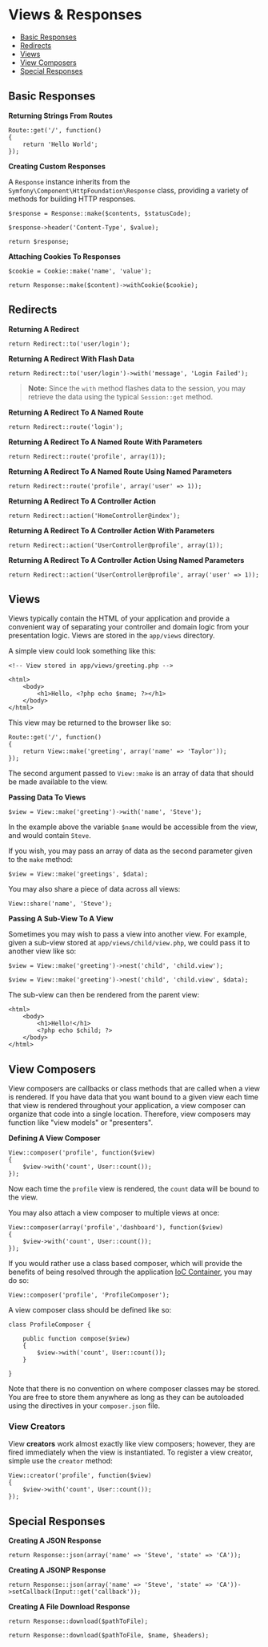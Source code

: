 # Views & Responses

- [Basic Responses](#basic-responses)
- [Redirects](#redirects)
- [Views](#views)
- [View Composers](#view-composers)
- [Special Responses](#special-responses)

<a name="basic-responses"></a>
## Basic Responses

**Returning Strings From Routes**

	Route::get('/', function()
	{
		return 'Hello World';
	});

**Creating Custom Responses**

A `Response` instance inherits from the `Symfony\Component\HttpFoundation\Response` class, providing a variety of methods for building HTTP responses.

	$response = Response::make($contents, $statusCode);

	$response->header('Content-Type', $value);

	return $response;

**Attaching Cookies To Responses**

	$cookie = Cookie::make('name', 'value');

	return Response::make($content)->withCookie($cookie);

<a name="redirects"></a>
## Redirects

**Returning A Redirect**

	return Redirect::to('user/login');

**Returning A Redirect With Flash Data**
	
	return Redirect::to('user/login')->with('message', 'Login Failed');

> **Note:** Since the `with` method flashes data to the session, you may retrieve the data using the typical `Session::get` method.

**Returning A Redirect To A Named Route**

	return Redirect::route('login');

**Returning A Redirect To A Named Route With Parameters**

	return Redirect::route('profile', array(1));

**Returning A Redirect To A Named Route Using Named Parameters**

	return Redirect::route('profile', array('user' => 1));

**Returning A Redirect To A Controller Action**

	return Redirect::action('HomeController@index');

**Returning A Redirect To A Controller Action With Parameters**

	return Redirect::action('UserController@profile', array(1));

**Returning A Redirect To A Controller Action Using Named Parameters**

	return Redirect::action('UserController@profile', array('user' => 1));

<a name="views"></a>
## Views

Views typically contain the HTML of your application and provide a convenient way of separating your controller and domain logic from your presentation logic. Views are stored in the `app/views` directory.

A simple view could look something like this:

	<!-- View stored in app/views/greeting.php -->

	<html>
		<body>
			<h1>Hello, <?php echo $name; ?></h1>
		</body>
	</html>

This view may be returned to the browser like so:

	Route::get('/', function()
	{
		return View::make('greeting', array('name' => 'Taylor'));
	});

The second argument passed to `View::make` is an array of data that should be made available to the view.

**Passing Data To Views**

	$view = View::make('greeting')->with('name', 'Steve');

In the example above the variable `$name` would be accessible from the view, and would contain `Steve`.

If you wish, you may pass an array of data as the second parameter given to the `make` method:

	$view = View::make('greetings', $data);

You may also share a piece of data across all views:

	View::share('name', 'Steve');

**Passing A Sub-View To A View**

Sometimes you may wish to pass a view into another view. For example, given a sub-view stored at `app/views/child/view.php`, we could pass it to another view like so:

	$view = View::make('greeting')->nest('child', 'child.view');

	$view = View::make('greeting')->nest('child', 'child.view', $data);

The sub-view can then be rendered from the parent view:

	<html>
		<body>
			<h1>Hello!</h1>
			<?php echo $child; ?>
		</body>
	</html>

<a name="view-composers"></a>
## View Composers

View composers are callbacks or class methods that are called when a view is rendered. If you have data that you want bound to a given view each time that view is rendered throughout your application, a view composer can organize that code into a single location. Therefore, view composers may function like "view models" or "presenters".

**Defining A View Composer**

	View::composer('profile', function($view)
	{
		$view->with('count', User::count());
	});

Now each time the `profile` view is rendered, the `count` data will be bound to the view.

You may also attach a view composer to multiple views at once:

    View::composer(array('profile','dashboard'), function($view)
    {
        $view->with('count', User::count());
    });

If you would rather use a class based composer, which will provide the benefits of being resolved through the application [IoC Container](/docs/ioc), you may do so:

	View::composer('profile', 'ProfileComposer');

A view composer class should be defined like so:

	class ProfileComposer {

		public function compose($view)
		{
			$view->with('count', User::count());
		}

	}

Note that there is no convention on where composer classes may be stored. You are free to store them anywhere as long as they can be autoloaded using the directives in your `composer.json` file.

### View Creators

View **creators** work almost exactly like view composers; however, they are fired immediately when the view is instantiated. To register a view creator, simple use the `creator` method:

	View::creator('profile', function($view)
	{
		$view->with('count', User::count());
	});

<a name="special-responses"></a>
## Special Responses

**Creating A JSON Response**

	return Response::json(array('name' => 'Steve', 'state' => 'CA'));

**Creating A JSONP Response**

	return Response::json(array('name' => 'Steve', 'state' => 'CA'))->setCallback(Input::get('callback'));

**Creating A File Download Response**

	return Response::download($pathToFile);

	return Response::download($pathToFile, $name, $headers);
